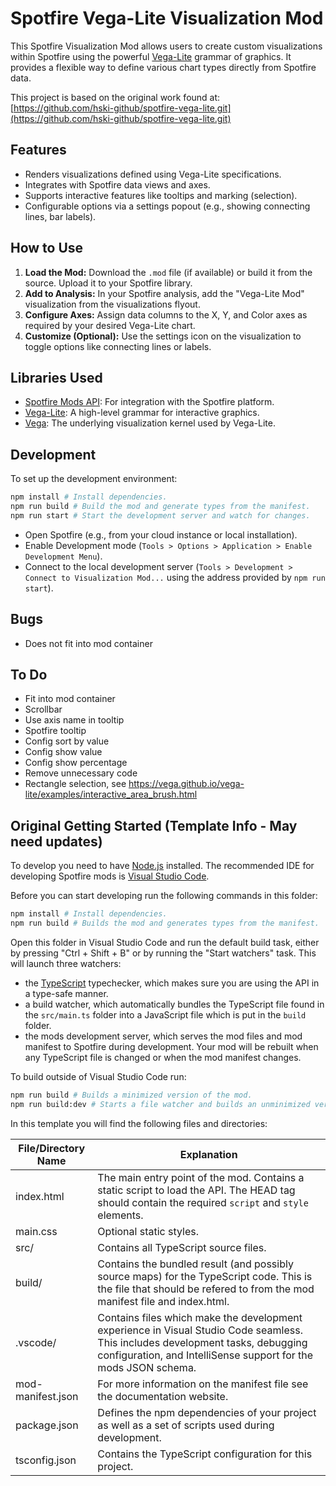 # Spotfire Vega-Lite Visualization Mod

This Spotfire Visualization Mod allows users to create custom visualizations within Spotfire using the powerful [Vega-Lite](https://vega.github.io/vega-lite/) grammar of graphics. It provides a flexible way to define various chart types directly from Spotfire data.

This project is based on the original work found at: [https://github.com/hski-github/spotfire-vega-lite.git](https://github.com/hski-github/spotfire-vega-lite.git)

## Features

*   Renders visualizations defined using Vega-Lite specifications.
*   Integrates with Spotfire data views and axes.
*   Supports interactive features like tooltips and marking (selection).
*   Configurable options via a settings popout (e.g., showing connecting lines, bar labels).

## How to Use

1.  **Load the Mod:** Download the `.mod` file (if available) or build it from the source. Upload it to your Spotfire library.
2.  **Add to Analysis:** In your Spotfire analysis, add the "Vega-Lite Mod" visualization from the visualizations flyout.
3.  **Configure Axes:** Assign data columns to the X, Y, and Color axes as required by your desired Vega-Lite chart.
4.  **Customize (Optional):** Use the settings icon on the visualization to toggle options like connecting lines or labels.

## Libraries Used

*   [Spotfire Mods API](https://community.spotfire.com/s/article/Spotfire-Mods-Overview): For integration with the Spotfire platform.
*   [Vega-Lite](https://vega.github.io/vega-lite/): A high-level grammar for interactive graphics.
*   [Vega](https://vega.github.io/vega/): The underlying visualization kernel used by Vega-Lite.

## Development

To set up the development environment:

```sh
npm install # Install dependencies.
npm run build # Build the mod and generate types from the manifest.
npm run start # Start the development server and watch for changes.
```

*   Open Spotfire (e.g., from your cloud instance or local installation).
*   Enable Development mode (`Tools > Options > Application > Enable Development Menu`).
*   Connect to the local development server (`Tools > Development > Connect to Visualization Mod...` using the address provided by `npm run start`).

## Bugs
- Does not fit into mod container

## To Do
- Fit into mod container
- Scrollbar
- Use axis name in tooltip
- Spotfire tooltip
- Config sort by value
- Config show value
- Config show percentage
- Remove unnecessary code
- Rectangle selection, see https://vega.github.io/vega-lite/examples/interactive_area_brush.html

## Original Getting Started (Template Info - May need updates)

To develop you need to have [Node.js](https://nodejs.org/en) installed.
The recommended IDE for developing Spotfire mods is [Visual Studio Code](https://code.visualstudio.com/).

Before you can start developing run the following commands in this folder:

```sh
npm install # Install dependencies.
npm run build # Builds the mod and generates types from the manifest.
```

Open this folder in Visual Studio Code and run the default build task, either by pressing "Ctrl + Shift + B" or by running the "Start watchers" task.
This will launch three watchers:
- the [TypeScript](https://www.typescriptlang.org/) typechecker, which makes sure you are using the API in a type-safe manner.
- a build watcher, which automatically bundles the TypeScript file found in the `src/main.ts` folder into a JavaScript file which is put in the `build` folder.
- the mods development server, which serves the mod files and mod manifest to Spotfire during development.
Your mod will be rebuilt when any TypeScript file is changed or when the mod manifest changes.

To build outside of Visual Studio Code run:

```sh
npm run build # Builds a minimized version of the mod.
npm run build:dev # Starts a file watcher and builds an unminimized version of the mod, including source maps.
```

In this template you will find the following files and directories:

File/Directory Name | Explanation
---|---
index.html|The main entry point of the mod. Contains a static script to load the API. The HEAD tag should contain the required `script` and `style` elements.
main.css|Optional static styles.
src/|Contains all TypeScript source files.
build/|Contains the bundled result (and possibly source maps) for the TypeScript code. This is the file that should be refered to from the mod manifest file and index.html.
.vscode/|Contains files which make the development experience in Visual Studio Code seamless. This includes development tasks, debugging configuration, and IntelliSense support for the mods JSON schema.
mod-manifest.json|For more information on the manifest file see the documentation website.
package.json|Defines the npm dependencies of your project as well as a set of scripts used during development.
tsconfig.json|Contains the TypeScript configuration for this project.
